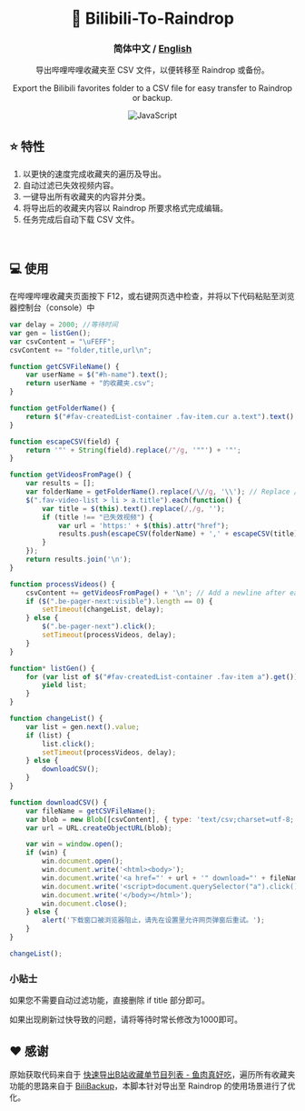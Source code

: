 <div align="center">

# 🚛 Bilibili-To-Raindrop

### **简体中文** / <a href="https://github.com/AHCorn/Bilibili-To-Raindrop/blob/main/README_EN.md"> English </a> 

导出哔哩哔哩收藏夹至 CSV 文件，以便转移至 Raindrop 或备份。

Export the Bilibili favorites folder to a CSV file for easy transfer to Raindrop or backup.

![JavaScript](https://img.shields.io/badge/javascript-%23323330.svg?style=for-the-badge&logo=javascript&logoColor=%23F7DF1E) 

</div>


## ⭐ 特性
1. 以更快的速度完成收藏夹的遍历及导出。
2. 自动过滤已失效视频内容。
3. 一键导出所有收藏夹的内容并分类。
4. 将导出后的收藏夹内容以 Raindrop 所要求格式完成编辑。
5. 任务完成后自动下载 CSV 文件。
<br>

## 💻 使用
在哔哩哔哩收藏夹页面按下 F12，或右键网页选中检查，并将以下代码粘贴至浏览器控制台（console）中
```js
var delay = 2000; //等待时间
var gen = listGen();
var csvContent = "\uFEFF";
csvContent += "folder,title,url\n";

function getCSVFileName() {
    var userName = $("#h-name").text();
    return userName + "的收藏夹.csv";
}

function getFolderName() {
    return $("#fav-createdList-container .fav-item.cur a.text").text().trim();
}

function escapeCSV(field) {
    return '"' + String(field).replace(/"/g, '""') + '"';
}

function getVideosFromPage() {
    var results = [];
    var folderName = getFolderName().replace(/\//g, '\\'); // Replace / with \
    $(".fav-video-list > li > a.title").each(function() {
        var title = $(this).text().replace(/,/g, '');
        if (title !== "已失效视频") {
            var url = 'https:' + $(this).attr("href");
            results.push(escapeCSV(folderName) + ',' + escapeCSV(title) + ',' + escapeCSV(url));
        }
    });
    return results.join('\n');
}

function processVideos() {
    csvContent += getVideosFromPage() + '\n'; // Add a newline after each page of videos
    if ($(".be-pager-next:visible").length == 0) {
        setTimeout(changeList, delay);
    } else {
        $(".be-pager-next").click();
        setTimeout(processVideos, delay);
    }
}

function* listGen() {
    for (var list of $("#fav-createdList-container .fav-item a").get()) {
        yield list;
    }
}

function changeList() {
    var list = gen.next().value;
    if (list) {
        list.click();
        setTimeout(processVideos, delay);
    } else {
        downloadCSV();
    }
}

function downloadCSV() {
    var fileName = getCSVFileName();
    var blob = new Blob([csvContent], { type: 'text/csv;charset=utf-8;' });
    var url = URL.createObjectURL(blob);

    var win = window.open();
    if (win) {
        win.document.open();
        win.document.write('<html><body>');
        win.document.write('<a href="' + url + '" download="' + fileName + '">点击下载</a>');
        win.document.write('<script>document.querySelector("a").click();</script>');
        win.document.write('</body></html>');
        win.document.close();
    } else {
        alert('下载窗口被浏览器阻止，请先在设置里允许网页弹窗后重试。');
    }
}

changeList();

```
### 小贴士
如果您不需要自动过滤功能，直接删除 if title 部分即可。

如果出现刷新过快导致的问题，请将等待时常长修改为1000即可。

## ❤️ 感谢
原始获取代码来自于 [快速导出B站收藏单节目列表 - 鱼肉真好吃](https://www.cnblogs.com/toumingbai/p/11399238.html)，遍历所有收藏夹功能的思路来自于 [BiliBackup](https://github.com/sweatran/BiliBackup?tab=readme-ov-file)，本脚本针对导出至 Raindrop 的使用场景进行了优化。
